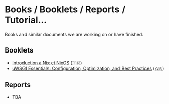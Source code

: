 # Books / Booklets / Reports / Tutorial...

Books and similar documents we are working on or have finished.

## Booklets

- [Introduction à Nix et NixOS](nixos/README.md) (🇫🇷)
- [uWSGI Essentials: Configuration, Optimization, and Best Practices](uwsgi/README.md) (🇬🇧)

## Reports

- TBA
